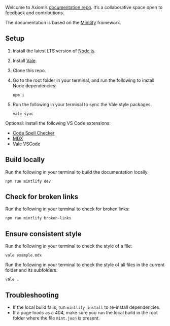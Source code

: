 Welcome to Axiom’s [documentation repo](https://github.com/axiomhq/axiom-co). It’s a collaborative space open to feedback and contributions.

The documentation is based on the [Mintlify](https://mintlify.com/) framework.

## Setup

1. Install the latest LTS version of [Node.js](https://nodejs.org/en/download/package-manager).
2. Install [Vale](https://vale.sh/docs/vale-cli/installation/).
3. Clone this repo.
4. Go to the root folder in your terminal, and run the following to install Node dependencies:

    ```
    npm i
    ```

5. Run the following in your terminal to sync the Vale style packages.

    ```
    vale sync
    ```

Optional: install the following VS Code extensions:
- [Code Spell Checker](https://marketplace.visualstudio.com/items?itemName=streetsidesoftware.code-spell-checker)
- [MDX](https://marketplace.visualstudio.com/items?itemName=unifiedjs.vscode-mdx)
- [Vale VSCode](https://marketplace.visualstudio.com/items?itemName=ChrisChinchilla.vale-vscode)

## Build locally

Run the following in your terminal to build the documentation locally:

```
npm run mintlify dev
```

## Check for broken links

Run the following in your terminal to check for broken links:

```
npm run mintlify broken-links
```

## Ensure consistent style

Run the following in your terminal to check the style of a file:

```
vale example.mdx
```

Run the following in your terminal to check the style of all files in the current folder and its subfolders:

```
vale .
```

## Troubleshooting

- If the local build fails, run `mintlify install` to re-install dependencies.
- If a page loads as a 404, make sure you run the local build in the root folder where the file `mint.json` is present.